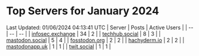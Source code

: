 # Top Servers for January 2024
Last Updated: 01/06/2024 04:13:41 UTC
| Server | Posts | Active Users |
| -- | -- | -- |
| [infosec.exchange](https://infosec.exchange/tags/PowerShell) | 34 | 2 |
| [techhub.social](https://techhub.social/tags/PowerShell) | 8 | 3 |
| [mastodon.social](https://mastodon.social/tags/PowerShell) | 5 | 4 |
| [fosstodon.org](https://fosstodon.org/tags/PowerShell) | 2 | 2 |
| [hachyderm.io](https://hachyderm.io/tags/PowerShell) | 2 | 2 |
| [mastodonapp.uk](https://mastodonapp.uk/tags/PowerShell) | 1 | 1 |
| [twit.social](https://twit.social/tags/PowerShell) | 1 | 1 |
